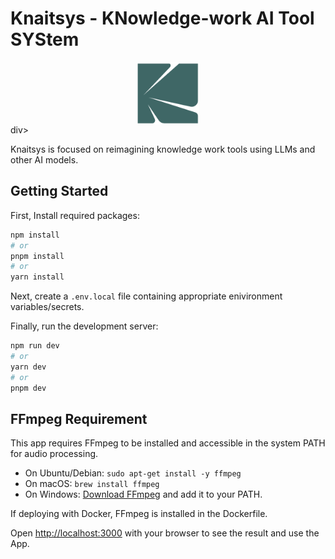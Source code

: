 # Knaitsys - KNowledge-work AI Tool SYStem

<!-- ![knaitsys_logo](public/knaitsys_thumbnail.png){:style="display:block; margin-left:auto; margin-right:auto"} -->
<div style="text-align: center;">
  <img src="public/knaitsys_thumbnail.png" alt="knaitsys_logo" width="100" height="100" style="display: block; margin: auto"/>
</div>div>

<p align="left">
  Knaitsys is focused on reimagining knowledge work tools using LLMs and other AI models.
</p>

## Getting Started
First, Install required packages:
```bash
npm install
# or
pnpm install
# or
yarn install
```
Next, create a ```.env.local``` file containing appropriate enivironment variables/secrets.

Finally, run the development server:

```bash
npm run dev
# or
yarn dev
# or
pnpm dev
```

<!-- This project uses [`next/font`](https://nextjs.org/docs/basic-features/font-optimization) to automatically optimize and load Inter, a custom Google Font. -->

## FFmpeg Requirement

This app requires FFmpeg to be installed and accessible in the system PATH for audio processing.

- On Ubuntu/Debian: `sudo apt-get install -y ffmpeg`
- On macOS: `brew install ffmpeg`
- On Windows: [Download FFmpeg](https://ffmpeg.org/download.html) and add it to your PATH.

If deploying with Docker, FFmpeg is installed in the Dockerfile.

Open [http://localhost:3000](http://localhost:3000) with your browser to see the result and use the App.


